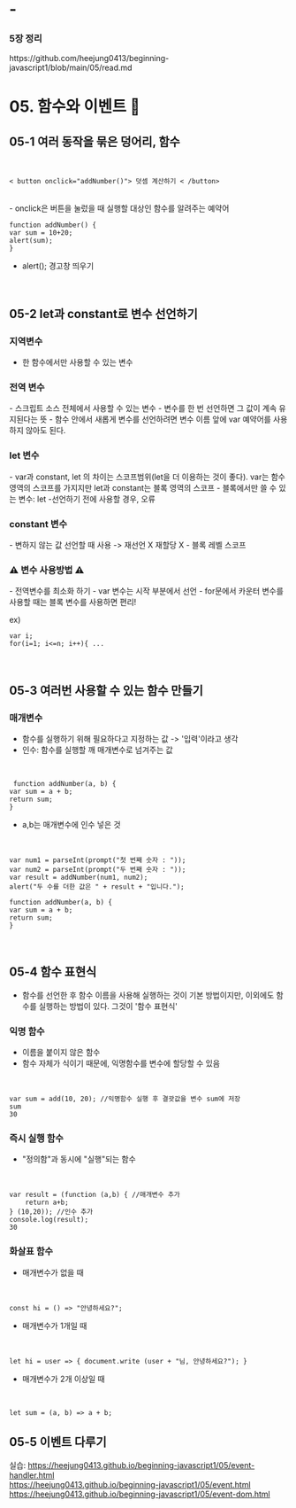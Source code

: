 # -

<h3> 5장 정리 </h3>
https://github.com/heejung0413/beginning-javascript1/blob/main/05/read.md
</br>
<h1> 05. 함수와 이벤트 👋 </h1>
<h2>05-1 여러 동작을 묶은 덩어리, 함수 </h2>

<br/> 

	< button onclick="addNumber()"> 덧셈 계산하기 < /button>

<br/> - onclick은 버튼을 눌렀을 때 실행할 대상인 함수를 알려주는 예약어
    <br/>

    function addNumber() {
    var sum = 10+20;
    alert(sum);
    }
- alert();
 경고창 띄우기
<br/>

 <h2>05-2 let과 constant로 변수 선언하기  </h2>

<h3> 지역변수</h3>

- 한 함수에서만 사용할 수 있는 변수

<h3> 전역 변수</h3>
- 스크립트 소스 전체에서 사용할 수 있는 변수
- 변수를 한 번 선언하면 그 값이 계속 유지된다는 뜻
- 함수 안에서 새롭게 변수를 선언하려면 변수 이름 앞에 var 예약어를 사용하지 않아도 된다.

<h3> let 변수</h3>
- var과 constant, let 의 차이는 스코프범위(let을 더 이용하는 것이 좋다). var는 함수 영역의 스코프를 가지지만 let과 constant는 블록 영역의 스코프
- 블록에서만 쓸 수 있는 변수: let
-선언하기 전에 사용할 경우, 오류

<h3> constant 변수</h3>
- 변하지 않는 값 선언할 때 사용 -> 재선언 X 재할당 X
- 블록 레벨 스코프

<h3> ⚠ 변수 사용방법 ⚠</h3>
- 전역변수를 최소화 하기
- var 변수는 시작 부분에서 선언
- for문에서 카운터 변수를 사용할 때는 블록 변수를 사용하면 편리!

ex)

    var i;
    for(i=1; i<=n; i++){ ...

</br>

 <h2>05-3 여러번 사용할 수 있는 함수 만들기  </h2>
 <h3> 매개변수 </h3>
 
 - 함수를 실행하기 위해 필요하다고 지정하는 값 -> '입력'이라고 생각
 - 인수: 함수를 실행할 깨 매개변수로 넘겨주는 값

</br>

     function addNumber(a, b) { 			
    var sum = a + b;
    return sum;
    }
- a,b는 매개변수에 인수 넣은 것 

</br>

    var num1 = parseInt(prompt("첫 번째 숫자 : "));
    var num2 = parseInt(prompt("두 번째 숫자 : "));
    var result = addNumber(num1, num2);
    alert("두 수를 더한 값은 " + result + "입니다.");

    function addNumber(a, b) { 			
    var sum = a + b;
    return sum;
    }
</br>

 <h2>05-4  함수 표현식  </h2>

 - 함수를 선언한 후 함수 이름을 사용해 실행하는 것이 기본 방법이지만, 이외에도 함수를 실행하는 방법이 있다. 그것이 '함수 표현식'
 <h3> 익명 함수 </h3>
 
 - 이름을 붙이지 않은 함수 
 - 함수 자체가 식이기 때문에, 익명함수를 변수에 할당할 수 있음

 </br>

    var sum = add(10, 20); //익명함수 실행 후 결괏값을 변수 sum에 저장
    sum
    30

 <h3> 즉시 실행 함수 </h3>

- "정의함"과 동시에 "실행"되는 함수

</br>
    
    var result = (function (a,b) { //매개변수 추가
        return a+b; 
    } (10,20)); //인수 추가
    console.log(result);
    30

 <h3> 화살표 함수 </h3>

- 매개변수가 없을 때

</br>

    const hi = () => "안녕하세요?";

- 매개변수가 1개일 때

</br>

    let hi = user => { document.write (user + "님, 안녕하세요?"); }

- 매개변수가 2개 이상일 때

</br>

    let sum = (a, b) => a + b;

 <h2> 05-5  이벤트 다루기  </h2>

 실습:
 https://heejung0413.github.io/beginning-javascript1/05/event-handler.html
</br> https://heejung0413.github.io/beginning-javascript1/05/event.html
</br> https://heejung0413.github.io/beginning-javascript1/05/event-dom.html
 
